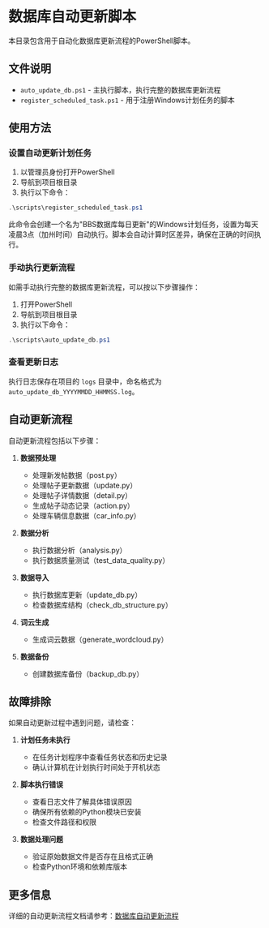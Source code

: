 # 数据库自动更新脚本

本目录包含用于自动化数据库更新流程的PowerShell脚本。

## 文件说明

- `auto_update_db.ps1` - 主执行脚本，执行完整的数据库更新流程
- `register_scheduled_task.ps1` - 用于注册Windows计划任务的脚本

## 使用方法

### 设置自动更新计划任务

1. 以管理员身份打开PowerShell
2. 导航到项目根目录
3. 执行以下命令：

```powershell
.\scripts\register_scheduled_task.ps1
```

此命令会创建一个名为"BBS数据库每日更新"的Windows计划任务，设置为每天凌晨3点（加州时间）自动执行。脚本会自动计算时区差异，确保在正确的时间执行。

### 手动执行更新流程

如需手动执行完整的数据库更新流程，可以按以下步骤操作：

1. 打开PowerShell
2. 导航到项目根目录
3. 执行以下命令：

```powershell
.\scripts\auto_update_db.ps1
```

### 查看更新日志

执行日志保存在项目的 `logs` 目录中，命名格式为 `auto_update_db_YYYYMMDD_HHMMSS.log`。

## 自动更新流程

自动更新流程包括以下步骤：

1. **数据预处理**
   - 处理新发帖数据（post.py）
   - 处理帖子更新数据（update.py）
   - 处理帖子详情数据（detail.py）
   - 生成帖子动态记录（action.py）
   - 处理车辆信息数据（car_info.py）

2. **数据分析**
   - 执行数据分析（analysis.py）
   - 执行数据质量测试（test_data_quality.py）

3. **数据导入**
   - 执行数据库更新（update_db.py）
   - 检查数据库结构（check_db_structure.py）

4. **词云生成**
   - 生成词云数据（generate_wordcloud.py）

5. **数据备份**
   - 创建数据库备份（backup_db.py）

## 故障排除

如果自动更新过程中遇到问题，请检查：

1. **计划任务未执行**
   - 在任务计划程序中查看任务状态和历史记录
   - 确认计算机在计划执行时间处于开机状态

2. **脚本执行错误**
   - 查看日志文件了解具体错误原因
   - 确保所有依赖的Python模块已安装
   - 检查文件路径和权限

3. **数据处理问题**
   - 验证原始数据文件是否存在且格式正确
   - 检查Python环境和依赖库版本

## 更多信息

详细的自动更新流程文档请参考：[数据库自动更新流程](../docs/db_automated_updates.md) 